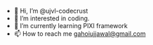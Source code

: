 - 👋 Hi, I’m @ujvl-codecrust
- 👀 I’m interested in coding.
- 🌱 I’m currently learning PIXI framework
- 📫 How to reach me gahoiujjawal@gmail.com

<!---
ujvl-codecrust/ujvl-codecrust is a ✨ special ✨ repository because its `README.md` (this file) appears on your GitHub profile.
You can click the Preview link to take a look at your changes.
--->
